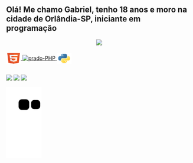 ## Olá! Me chamo Gabriel, tenho 18 anos e moro na cidade de Orlândia-SP, iniciante em programação
<div align="center">
  <a href="https://github.com/gabrielpradooliveira">
  <img height="180em" src="https://github-readme-stats.vercel.app/api?username=gabrielpradooliveira&show_icons=true&theme=dracula&include_all_commits=true&count_private=true"/>
</div>
<div style="display: inline_block"><br>
  <img align="center" alt="prado-HTML" height="30" width="40" src="https://raw.githubusercontent.com/devicons/devicon/master/icons/html5/html5-original.svg">
  <img align="center" alt="prado-PHP" height="30" width="40" src="https://cdn.jsdelivr.net/gh/devicons/devicon/icons/php/php-original.svg">
  <img align="center" alt="prado-Python" height="30" width="40" src="https://raw.githubusercontent.com/devicons/devicon/master/icons/python/python-original.svg">
</div>

  ##
<div> 
  <a href="https://instagram.com/gabrielprado._" target="_blank"><img src="https://img.shields.io/badge/-Instagram-%23E4405F?style=for-the-badge&logo=instagram&logoColor=white" target="_blank"></a>
  <a href = "mailto:gabrielpradooliveira@hotmail.com"><img src="https://img.shields.io/badge/Microsoft_Outlook-0078D4?style=for-the-badge&logo=microsoft-outlook&logoColor=white" target="_blank"></a>
  <a href="https://www.linkedin.com/in/gabriel-prado-de-oliveira-183704260/" target="_blank"><img src="https://img.shields.io/badge/-LinkedIn-%230077B5?style=for-the-badge&logo=linkedin&logoColor=white" target="_blank"></a> 
  
   ![Snake animation](https://github.com/rafaballerini/rafaballerini/blob/output/github-contribution-grid-snake.svg)
  
</div>
